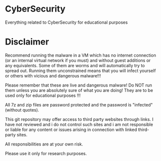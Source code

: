 # CyberSecurity
Everything related to CyberSecurity for educational purposes


# Disclaimer

Recommend running the malware in a VM which has no internet connection (or an internal virtual network if you must) and without guest additions or any equivalents. Some of them are worms and will automatically try to spread out. Running them unconstrained means that you will infect yourself or others with vicious and dangerous malware!!!

Please remember that these are live and dangerous malware! Do NOT run them unless you are absolutely sure of what you are doing! They are to be used only for educational purposes !!!

All 7z and zip files are password protected and the password is "infected" (without quotes).

This git repository may offer access to third party websites through links. I have not reviewed and i do not control such sites and i am not responsible or liable for any content or issues arising in connection with linked third-party sites.

All responsibilities are at your own risk.

Please use it only for research purposes.
